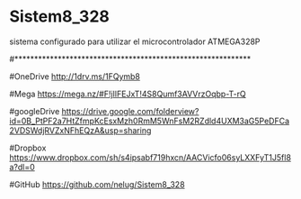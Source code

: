 # Sistem8_328
sistema configurado para utilizar el microcontrolador ATMEGA328P

#************************************************************

#OneDrive
http://1drv.ms/1FQymb8

#Mega
https://mega.nz/#F!jIlFEJxT!4S8Qumf3AVVrzOqbp-T-rQ

#googleDrive
https://drive.google.com/folderview?id=0B_PtPF2a7HtZfmpKcEsxMzh0RmM5WnFsM2RZdld4UXM3aG5PeDFCa2VDSWdjRVZxNFhEQzA&usp=sharing

#Dropbox
https://www.dropbox.com/sh/s4ipsabf719hxcn/AACVicfo06syLXXFyT1J5fl8a?dl=0

#GitHub
https://github.com/nelug/Sistem8_328
